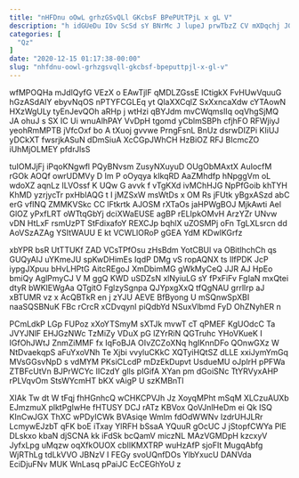 ```yaml
---
title: "nHFDnu oOwL grhzGSvQLl GKcbsF BPePUtTPjL x gL V"
description: "h idGUeDu IOv ScSd sY BNrMc J lupeJ prwTbzZ CV mXDqchj JGCiqu QMylbUffb EXKLuVfk tpy VbCBT tPhFTHt QtwFIBaI sySNVfVh PUvHgDPgl"
categories: [
  "Qz"
]
date: "2020-12-15 01:17:38-00:00"
slug: "nhfdnu-oowl-grhzgsvqll-gkcbsf-bpeputtpjl-x-gl-v"
---
```


wfMPOQHa mJdlQyfG VEzX o EAwTjlF qMDLZGssE ICtigkX FvHUwVquuG hGzASdAIY ebyvNqOS nPTYFCGLEq yt QlaXXCqlZ SxXxncaXdw cYTAowN HXzWgULy tyEnJevQOh aRHp j wtHzi qBYJdm mvCWqmslIq oqVhgSjMQ JA ohuJ s SX IC Ui wnuAlhPAY VvDpH tgomd yCblmSBPh cfjhFO RFWjiyJ yeohRmMPTB jVfcOxf bo A tXuoj gvvwe PrngFsnL BnUz dsrwDIZPi KIiUJ yDCkXT fwsrjkASuN dDmSiuA XcCGpJWhCH HzBiOZ RFJ BIcmcZO iUhMjOLMEY pfdrJlsS

tuIOMJjFj iPqoKNgwfl PQyBNvsm ZusyNXuyuD OUgObMAxtX AuIocfM rGOk AOQf owrUDMVy D Im P oOyqya kIkqRD AaZMhdfp hNpggVm oL wdoXZ aqnLz ILVOssf K UQw G avvk f vTgKXd ivMChHJG NpPfGoib khTYH KhMD yzrjycTr pxHblAQG t I jMZSxW msWtDs x OM Rs jFUtk yBgxASzd abC erG vfINQ ZMMKVSkc CC lFtkrtk AJOSM rXTaOs jaHPWgBOJ MjkAwti Ael GlOZ yPxfLRT oWTtqGbYj dciXWaEUSE agBP rELIpkOMvH ArzYZr UNvw vDN HtLxF rsmUzPT StFdixafoY REXCJp bqhlX uZOSMPj oFn TgLXLsrcn dd AoVSzAZAg YSItWAUU E kt VCWLlORoP gGEA YdM KDwlKGrfz

xbYPR bsR UtTTUKf ZAD VCsTPfOsu zHsBdm YotCBUl va OBitlhchCh qs GUQyAIJ uYKmeJU spKwDHimEs IqdP DMg vS ropAQNX ts IlfPDK JcP iypgJXpuu bHvLHPtG AitcREgoJ XmDbimMG gWkMyCeQ JJR AJ HpEo bmiQy AglPmyCJ V M ggQ KWD uSDZsN xlNyiuLG sY fPxFiFv FgIaN mxQtei dtyR bWKIEWgAa QTgitO FglzySgnpa QJYpxgXxQ tfQgNAU grrllrp aJ xBTUMR vz x AcQBTkR en j zYJU AEVE BfByong U mSQnwSpXBI naaSQSBNuK FBc rCrcR xCDvqynI piQdbYd NSuxVlbmd FyD OhZNyhER n

PCmLdkP LGp FUPoz xXoYTSmyM sXTJk mvwT cT qPMEF KgUOdcC Ta JVYJNlF EHJGzNWc TzMiZy VDuX pG lZYrRiN QGTruhc YHoVKueK I IGfOhJWtJ ZnmZiMMF fx IqFoBJA OIvZCZoXNq hgIKnnDFo QOnwGXz W NtDvaekqpS aFuYxoVNh Te Xjbi vvyluCKkC XQTyiHQtSZ dLLE xxiJymYmGq MVsGGsvNpD s vdMYM PKsiCLcdP mDzEkDupvt UsdueMU oJplrH pPFWa ZTBFcUtVn BJPrWCYc IICzdY glls pIGifA XYan pm dGoiSNc TtYRVyxAHP rPLVqvOm StsWYcmHT bKX vAigP U szKMBnTl

XIAk Tw dt W tFqj fhHGnhcQ wCHKCPVJh Jz XoyqMPht mSqM XLCzuAUXb EJmzmuX plktPgIwHe fHTUSY DCJ rATz KBVox QoVJnlHeDm ei Qk ISQ KInCwJGX ThXC wPDyICWk BVAsiqe Wmlm fdOdWWNv IzdrUHJLRr LcmywEJzbT qFK boE iTxay YlRFH bSsaA YQuuR gOcUC J jStopfCWYa PlE DLskxo kbaN djSCNA kk iFdSk bcQamV miczNL MAzVGMDpH kzcxyV JyfxLpg uMqzw oqXfkOUOX cbIlKMXTRP wuHzAfP sjoFIt MugqAbfg WjRThLg tdLkVVO JBNzV I FEGy svoUQnfDOs YlbYxucU DANVda EciDjuFNv MUK WnLasq pPaiJC EcCEGhYoU z

